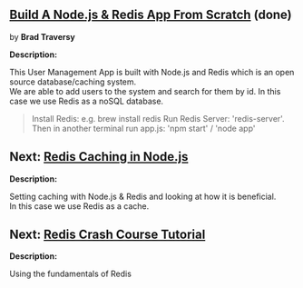 ## [Build A Node.js & Redis App From Scratch](https://www.youtube.com/watch?v=9S-mphgE5fA&t=570s) (done)

by **Brad Traversy**

**Description:**

This User Management App is built with Node.js and Redis which is an open source database/caching system. <br>
We are able to add users to the system and search for them by id. In this case we use Redis as a noSQL database.

> Install Redis: e.g. brew install redis
> Run Redis Server: 'redis-server'. Then in another terminal run app.js: 'npm start' / 'node app'

## Next: [Redis Caching in Node.js](https://www.youtube.com/watch?v=oaJq1mQ3dFI)

**Description:**

Setting caching with Node.js & Redis and looking at how it is beneficial. <br>
In this case we use Redis as a cache.

## Next: [Redis Crash Course Tutorial](https://www.youtube.com/watch?v=Hbt56gFj998)

**Description:**

Using the fundamentals of Redis
